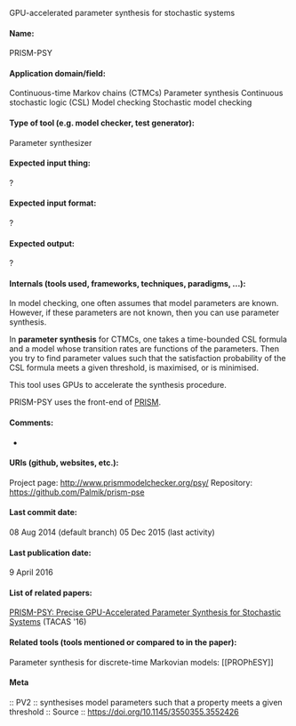 GPU-accelerated parameter synthesis for stochastic systems

#### Name:
PRISM-PSY

#### Application domain/field:
Continuous-time Markov chains (CTMCs)
Parameter synthesis
Continuous stochastic logic (CSL)
Model checking
Stochastic model checking

#### Type of tool (e.g. model checker, test generator):
Parameter synthesizer

#### Expected input thing:
?

#### Expected input format:
?

#### Expected output:
?

#### Internals (tools used, frameworks, techniques, paradigms, ...):
In model checking, one often assumes that model parameters are known. However, if these parameters are not known, then you can use parameter synthesis.

In **parameter synthesis** for CTMCs, one takes a time-bounded CSL formula and a model whose transition rates are functions of the parameters. Then you try to find parameter values such that the satisfaction probability of the CSL formula meets a given threshold, is maximised, or is minimised.

This tool uses GPUs to accelerate the synthesis procedure.

PRISM-PSY uses the front-end of [PRISM](Checkers/PRISM.md).

#### Comments:
-

#### URIs (github, websites, etc.):
Project page: http://www.prismmodelchecker.org/psy/
Repository: https://github.com/Palmik/prism-pse

#### Last commit date:
08 Aug 2014 (default branch)
05 Dec 2015 (last activity)

#### Last publication date:
9 April 2016

#### List of related papers:
[PRISM-PSY: Precise GPU-Accelerated Parameter Synthesis for Stochastic Systems](https://doi.org/10.1007/978-3-662-49674-9_21) (TACAS '16)

#### Related tools (tools mentioned or compared to in the paper):
Parameter synthesis for discrete-time Markovian models: [[PROPhESY]]

#### Meta
:: PV2 :: synthesises model parameters such that a property meets a given threshold
:: Source :: https://doi.org/10.1145/3550355.3552426
